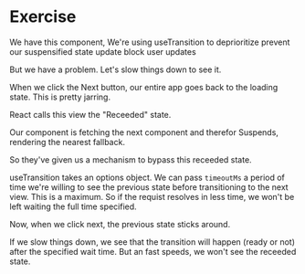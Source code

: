 # Exercise

We have this component,
We're using useTransition to deprioritize prevent our suspensified state update block user updates

But we have a problem.
Let's slow things down to see it.

When we click the Next button, our entire app goes back to the loading state.
This is pretty jarring.

React calls this view the "Receeded" state.

Our component is fetching the next component and therefor Suspends,
rendering the nearest fallback.

So they've given us a mechanism to bypass this receeded state.

useTransition takes an options object.
We can pass `timeoutMs` a period of time we're willing to see the previous state before transitioning to the next view.
This is a maximum.
So if the requist resolves in less time, we won't be left waiting the full time specified.

Now, when we click next, the previous state sticks around.

If we slow things down, we see that the transition will happen (ready or not) after the specified wait time.
But an fast speeds, we won't see the receeded state.
